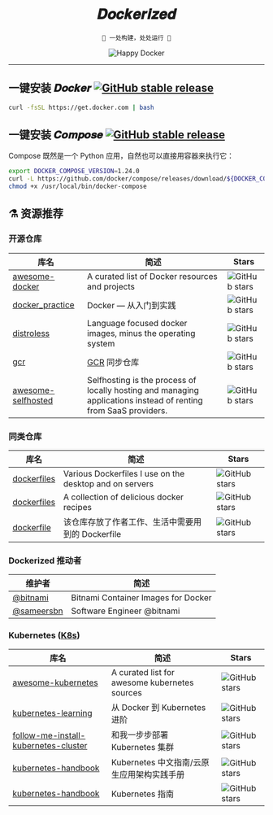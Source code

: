 <h1 align="center">𝑫𝒐𝒄𝒌𝒆𝒓𝒊𝒛𝒆𝒅</h1>

<div align="center">

`🐳 一处构建，处处运行 🚢`

![Happy Docker](https://i.loli.net/2019/04/10/5cae05666de2a.jpg "Happy Docker!")

</div>

---

## 一键安装 𝑫𝒐𝒄𝒌𝒆𝒓 [![GitHub stable release](https://flat.badgen.net/github/release/docker/docker-ce/stable?label)](https://github.com/docker/docker-ce/releases)

```bash
curl -fsSL https://get.docker.com | bash
```

## 一键安装 𝑪𝒐𝒎𝒑𝒐𝒔𝒆 [![GitHub stable release](https://flat.badgen.net/github/release/docker/compose/stable?label&color=red)](https://github.com/docker/compose/releases)

Compose 既然是一个 Python 应用，自然也可以直接用容器来执行它：

```bash
export DOCKER_COMPOSE_VERSION=1.24.0
curl -L https://github.com/docker/compose/releases/download/${DOCKER_COMPOSE_VERSION}/run.sh > /usr/local/bin/docker-compose
chmod +x /usr/local/bin/docker-compose
```

## ⚗️ 资源推荐

### 开源仓库

库名 | 简述 | Stars
--- | --- | ---
[awesome-docker](https://github.com/veggiemonk/awesome-docker) | A curated list of Docker resources and projects | ![GitHub stars](https://flat.badgen.net/github/stars/veggiemonk/awesome-docker)
[docker_practice](https://github.com/yeasy/docker_practice) | Docker — 从入门到实践 | ![GitHub stars](https://flat.badgen.net/github/stars/yeasy/docker_practice)
[distroless](https://github.com/GoogleContainerTools/distroless) | Language focused docker images, minus the operating system | ![GitHub stars](https://flat.badgen.net/github/stars/GoogleContainerTools/distroless)
[gcr](https://github.com/mritd/gcr) | [GCR](https://gcr.io/) 同步仓库 | ![GitHub stars](https://flat.badgen.net/github/stars/mritd/gcr)
[awesome-selfhosted](https://github.com/Kickball/awesome-selfhosted) | Selfhosting is the process of locally hosting and managing applications instead of renting from SaaS providers. | ![GitHub stars](https://flat.badgen.net/github/stars/Kickball/awesome-selfhosted)

### 同类仓库

库名 | 简述 | Stars
--- | --- | ---
[dockerfiles](https://github.com/jessfraz/dockerfiles) | Various Dockerfiles I use on the desktop and on servers | ![GitHub stars](https://flat.badgen.net/github/stars/jessfraz/dockerfiles)
[dockerfiles](https://github.com/vimagick/dockerfiles) | A collection of delicious docker recipes | ![GitHub stars](https://flat.badgen.net/github/stars/vimagick/dockerfiles)
[dockerfile](https://github.com/mritd/dockerfile) | 该仓库存放了作者工作、生活中需要用到的 Dockerfile | ![GitHub stars](https://flat.badgen.net/github/stars/mritd/dockerfile)

### Dockerized 推动者

维护者 | 简述
--- | ---
[@bitnami](https://bitnami.com/containers) | Bitnami Container Images for Docker
[@sameersbn](https://github.com/sameersbn) | Software Engineer @bitnami

### Kubernetes ([K8s](https://k8s.io))

库名 | 简述 | Stars
--- | --- | ---
[awesome-kubernetes](https://github.com/ramitsurana/awesome-kubernetes) | A curated list for awesome kubernetes sources | ![GitHub stars](https://flat.badgen.net/github/stars/ramitsurana/awesome-kubernetes)
[kubernetes-learning](https://github.com/cnych/kubernetes-learning) | 从 Docker 到 Kubernetes 进阶 | ![GitHub stars](https://flat.badgen.net/github/stars/cnych/kubernetes-learning)
[follow-me-install-kubernetes-cluster](https://github.com/opsnull/follow-me-install-kubernetes-cluster) | 和我一步步部署 Kubernetes 集群 | ![GitHub stars](https://flat.badgen.net/github/stars/opsnull/follow-me-install-kubernetes-cluster)
[kubernetes-handbook](https://github.com/rootsongjc/kubernetes-handbook) | Kubernetes 中文指南/云原生应用架构实践手册 | ![GitHub stars](https://flat.badgen.net/github/stars/rootsongjc/kubernetes-handbook)
[kubernetes-handbook](https://github.com/feiskyer/kubernetes-handbook) | Kubernetes 指南 | ![GitHub stars](https://flat.badgen.net/github/stars/feiskyer/kubernetes-handbook)
